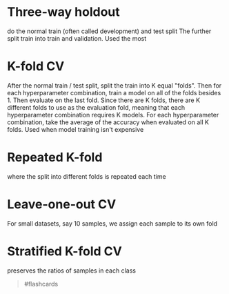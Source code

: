 # Three-way holdout
do the normal train (often called development) and test split
The further split train into train and validation.
Used the most

# K-fold CV
After the normal train / test split, split the train into K equal "folds". Then for each hyperparameter combination, train a model on all of the folds besides 1. Then evaluate on the last fold. Since there are K folds, there are K different folds to use as the evaluation fold, meaning that each hyperparameter combination requires K models. For each hyperparameter combination, take the average of the accuracy when evaluated on all K folds.
Used when model training isn't expensive
# Repeated K-fold
where the split into different folds is repeated each time
# Leave-one-out CV
For small datasets, say 10 samples, we assign each sample to its own fold

# Stratified K-fold CV
preserves the ratios of samples in each class

> #flashcards
> 
> 